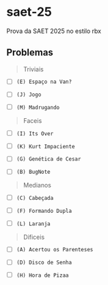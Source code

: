 # saet-25
Prova da SAET 2025 no estilo rbx


## Problemas

> Triviais

* [ ] `(E) Espaço na Van?`
     
* [ ] `(J) Jogo`

* [ ] `(M) Madrugando`
      
> Faceis

* [ ] `(I) Its Over`

* [ ] `(K) Kurt Impaciente`

* [ ]  `(G) Genética de Cesar`

* [ ]  `(B) BugNote`      

> Medianos
* [ ] `(C) Cabeçada`

* [ ] `(F) Formando Dupla`

* [ ] `(L) Laranja`      

> Dificeis
* [ ] `(A) Acertou os Parenteses`
      
* [ ] `(D) Disco de Senha`

* [ ] `(H) Hora de Pizaa`
  
